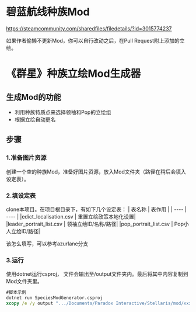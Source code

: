 ﻿# 碧蓝航线种族Mod
https://steamcommunity.com/sharedfiles/filedetails/?id=3015774237

如果作者偷懒不更新Mod，你可以自行改动之后，在Pull Request附上添加的立绘。
# 《群星》种族立绘Mod生成器
## 生成Mod的功能
* 利用种族特质点来选择领袖和Pop的立绘组
* 根据立绘自动更名
## 步骤
### 1.准备图片资源
创建一个空的种族Mod，准备好图片资源，放入Mod文件夹（路径在稍后会填入设定表）。
### 2.填设定表
clone本项目。在项目根目录下，有如下几个设定表：
|  表名称   | 表作用  |
|  ----  | ----  |
|edict_localisation.csv | 重置立绘政策本地化设置|
|leader_portrait_list.csv | 领袖立绘ID/名称/路径|
|pop_portrait_list.csv | Pop小人立绘ID/路径|

该怎么填写，可以参考azurlane分支
### 3.运行
使用dotnet运行csproj， 文件会输出至/output文件夹内。最后将其中内容复制到Mod文件夹里。
```bat
#脚本示例
dotnet run SpeciesModGenerator.csproj
xcopy /e /y output ".../Documents/Paradox Interactive/Stellaris/mod/xxx Species Mod"
```